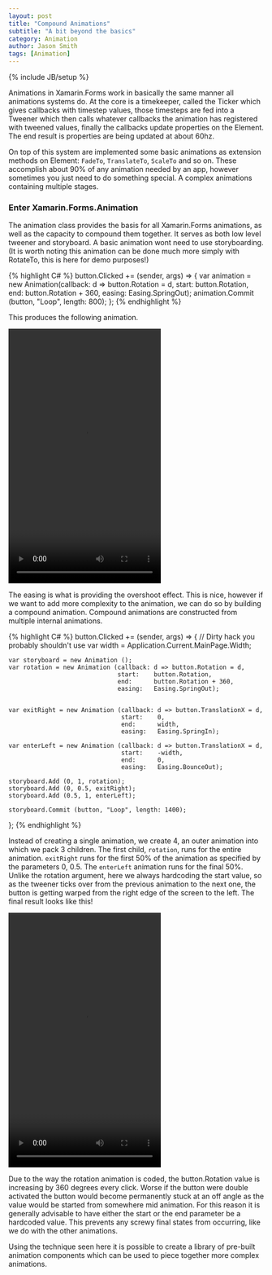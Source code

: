 ```yaml
---
layout: post
title: "Compound Animations"
subtitle: "A bit beyond the basics"
category: Animation
author: Jason Smith
tags: [Animation]
---
```

{% include JB/setup %}

Animations in Xamarin.Forms work in basically the same manner all animations systems do. At the core is a timekeeper, called the Ticker which gives callbacks with timestep values, those timesteps are fed into a Tweener which then calls whatever callbacks the animation has registered with tweened values, finally the callbacks update properties on the Element. The end result is properties are being updated at about 60hz.

On top of this system are implemented some basic animations as extension methods on Element: `FadeTo`, `TranslateTo`, `ScaleTo` and so on. These accomplish about 90% of any animation needed by an app, however sometimes you just need to do something special. A complex animations containing multiple stages.

### Enter Xamarin.Forms.Animation ###

The animation class provides the basis for all Xamarin.Forms animations, as well as the capacity to compound them together. It serves as both low level tweener and storyboard. A basic animation wont need to use storyboarding. (It is worth noting this animation can be done much more simply with RotateTo, this is here for demo purposes!)

{% highlight C# %}
button.Clicked += (sender, args) => {
    var animation = new Animation(callback: d => button.Rotation = d, 
                                  start:    button.Rotation, 
                                  end:      button.Rotation + 360, 
                                  easing:   Easing.SpringOut);
    animation.Commit (button, "Loop", length: 800);
};
{% endhighlight %}

This produces the following animation.

<div class="center">
<video class="center" width="300" height="500" preload="metadata" controls=""><source src="/vid/rotate.mp4" type="video/mp4; codecs=avc1.42E01E, mp4a.40.2&quot;" /></video>
</div>

The easing is what is providing the overshoot effect. This is nice, however if we want to add more complexity to the animation, we can do so by building a compound animation. Compound animations are constructed from multiple internal animations.

{% highlight C# %}
button.Clicked += (sender, args) => {
    // Dirty hack you probably shouldn't use
    var width = Application.Current.MainPage.Width;

    var storyboard = new Animation ();
    var rotation = new Animation (callback: d => button.Rotation = d, 
                                  start:    button.Rotation, 
                                  end:      button.Rotation + 360, 
                                  easing:   Easing.SpringOut);


    var exitRight = new Animation (callback: d => button.TranslationX = d,
                                   start:    0,
                                   end:      width,
                                   easing:   Easing.SpringIn);

    var enterLeft = new Animation (callback: d => button.TranslationX = d,
                                   start:    -width,
                                   end:      0,
                                   easing:   Easing.BounceOut);

    storyboard.Add (0, 1, rotation);
    storyboard.Add (0, 0.5, exitRight);
    storyboard.Add (0.5, 1, enterLeft);

    storyboard.Commit (button, "Loop", length: 1400);
};
{% endhighlight %}

Instead of creating a single animation, we create 4, an outer animation into which we pack 3 children. The first child, `rotation`, runs for the entire animation. `exitRight` runs for the first 50% of the animation as specified by the parameters 0, 0.5. The `enterLeft` animation runs for the final 50%. Unlike the rotation argument, here we always hardcoding the start value, so as the tweener ticks over from the previous animation to the next one, the button is getting warped from the right edge of the screen to the left. The final result looks like this!

<div class="center">
<video class="center" width="300" height="500" preload="metadata" controls=""><source src="/vid/compound-anim.mp4" type="video/mp4; codecs=&quot;avc1.42E01E, mp4a.40.2&quot;" /></video>
</div>

Due to the way the rotation animation is coded, the button.Rotation value is increasing by 360 degrees every click. Worse if the button were double activated the button would become permanently stuck at an off angle as the value would be started from somewhere mid animation. For this reason it is generally advisable to have either the start or the end parameter be a hardcoded value. This prevents any screwy final states from occurring, like we do with the other animations.

Using the technique seen here it is possible to create a library of pre-built animation components which can be used to piece together more complex animations.